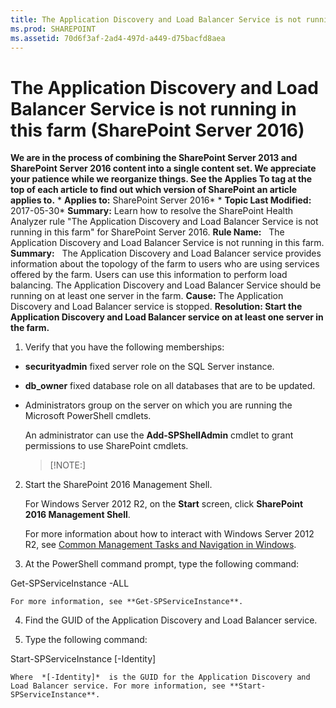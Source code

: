 ```yaml
---
title: The Application Discovery and Load Balancer Service is not running in this farm (SharePoint Server 2016)
ms.prod: SHAREPOINT
ms.assetid: 70d6f3af-2ad4-497d-a449-d75bacfd8aea
---
```



# The Application Discovery and Load Balancer Service is not running in this farm (SharePoint Server 2016)
 **We are in the process of combining the SharePoint Server 2013 and SharePoint Server 2016 content into a single content set. We appreciate your patience while we reorganize things. See the Applies To tag at the top of each article to find out which version of SharePoint an article applies to.** * **Applies to:** SharePoint Server 2016*  * **Topic Last Modified:** 2017-05-30* **Summary:** Learn how to resolve the SharePoint Health Analyzer rule "The Application Discovery and Load Balancer Service is not running in this farm" for SharePoint Server 2016. **Rule Name:**   The Application Discovery and Load Balancer Service is not running in this farm. **Summary:**   The Application Discovery and Load Balancer service provides information about the topology of the farm to users who are using services offered by the farm. Users can use this information to perform load balancing. The Application Discovery and Load Balancer Service should be running on at least one server in the farm. **Cause:** The Application Discovery and Load Balancer service is stopped. **Resolution: Start the Application Discovery and Load Balancer service on at least one server in the farm.**
1. Verify that you have the following memberships:
    
  - **securityadmin** fixed server role on the SQL Server instance.
    
  
  - **db_owner** fixed database role on all databases that are to be updated.
    
  
  - Administrators group on the server on which you are running the Microsoft PowerShell cmdlets.
    
  

    An administrator can use the **Add-SPShellAdmin** cmdlet to grant permissions to use SharePoint cmdlets.
    
    > [!NOTE:]
      
2. Start the SharePoint 2016 Management Shell.
    
    For Windows Server 2012 R2, on the **Start** screen, click **SharePoint 2016 Management Shell**.
    
    For more information about how to interact with Windows Server 2012 R2, see  [Common Management Tasks and Navigation in Windows](http://go.microsoft.com/fwlink/?LinkID=715712&amp;clcid=0x409).
    
  
3. At the PowerShell command prompt, type the following command: 
  
    
    

  
    
    
Get-SPServiceInstance -ALL
    
    For more information, see **Get-SPServiceInstance**.
    
  
4. Find the GUID of the Application Discovery and Load Balancer service.
    
  
5. Type the following command: 
  
    
    

  
    
    
Start-SPServiceInstance [-Identity]
    
    Where  *[-Identity]*  is the GUID for the Application Discovery and Load Balancer service. For more information, see **Start-SPServiceInstance**.
    
  

